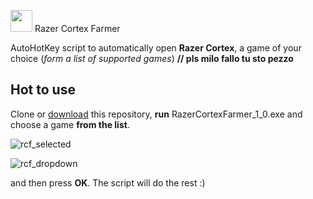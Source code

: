 <img src="https://imgur.com/tSHitWS.png" width="35" height="35"> Razer Cortex Farmer

AutoHotKey script to automatically open **Razer Cortex**, a game of your choice (*form a list of supported games*) 
**// pls milo fallo tu sto pezzo**

## Hot to use

Clone or [download](https://github.com/isaacimholt/RazerCortexFarmer/archive/master.zip) this repository, **run** RazerCortexFarmer_1_0.exe and choose a game **from the list**.

![rcf_selected](https://imgur.com/iHDuPNX.png)

![rcf_dropdown](https://imgur.com/zPcSYzK.png)

and then press **OK**. The script will do the rest :)




